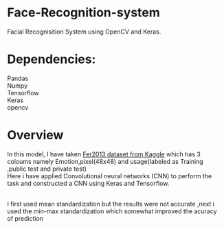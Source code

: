 # Face-Recognition-system
 Facial Recognisition System using OpenCV and Keras.<br>
 
# Dependencies:
 Pandas<br>
 Numpy<br>
 Tensorflow<br>
 Keras<br>
 opencv<br>
 
 # Overview
  In this model, I have taken [Fer2013 dataset from Kaggle](https://www.kaggle.com/deadskull7/fer2013) which has 3 coloums namely Emotion,pixel(48x48) and usage(labeled as           Training ,public test and private test)<br>
  Here i have applied Convolutional neural networks (CNN) to perform the task and constructed a CNN using Keras and Tensorflow.<br>
  
  <br>
  I first used mean standardization but the results were not accurate ,next i used the min-max standardization which somewhat improved the acuracy of prediction
  
